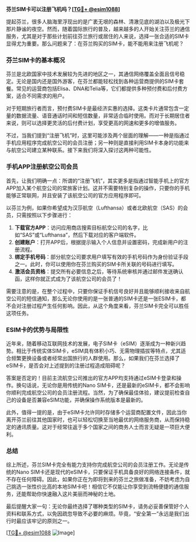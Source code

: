 **芬兰SIM卡可以注册飞机吗？[[TG💪+ @esim1088](https://t.me/s/esim1088)]**

提起芬兰，很多人脑海里浮现出的是广袤无垠的森林、清澈见底的湖泊以及极光下那片静谧的夜空。然而，随着国际旅行的普及，越来越多的人开始关注芬兰的通信服务，尤其是对于那些计划前往芬兰旅行或居住的人来说，选择一张合适的SIM卡显得尤为重要。那么问题来了：在芬兰购买的SIM卡，能不能用来注册飞机呢？

### 芬兰SIM卡的基本概况

芬兰是北欧国家中技术发展较为先进的地区之一，其通信网络覆盖全面且信号稳定。无论是国内还是国外游客，在芬兰都能轻松找到各种运营商提供的SIM卡套餐。常见的运营商包括Elisa、DNA和Telia等，它们都提供多种预付费和后付费方案，适合不同需求的用户。

对于短期旅行者而言，预付费SIM卡是最经济实惠的选择。这类卡片通常包含一定量的数据流量、语音通话时间和短信数量，非常适合临时使用。而对于长期居住者来说，则可以选择更灵活的后付费计划，享受更高的网速和更多的增值服务。

不过，当我们提到“注册飞机”时，这里可能涉及两个层面的理解——一种是指通过手机应用程序完成航空公司的会员注册；另一种则是直接利用SIM卡本身的功能来与航空公司建立某种联系。接下来我们将深入探讨这两种可能性。

### 手机APP注册航空公司会员

首先，让我们明确一点：所谓的“注册飞机”，其实更多是指通过智能手机上的官方APP加入某个航空公司的常旅客计划。这并不需要特别复杂的操作，只要你的手机能够正常联网，并且安装了该航空公司的官方应用程序即可。

以芬兰为例，如果你希望成为汉莎航空（Lufthansa）或者北欧航空（SAS）的会员，只需按照以下步骤进行：

1. **下载官方APP**：访问应用商店搜索目标航空公司的名字，比如“SAS”或“Lufthansa”，然后下载对应的客户端软件。
2. **创建账户**：打开APP后，根据提示输入个人信息并设置密码，完成新用户的注册流程。
3. **绑定手机号码**：部分航空公司要求用户填写有效的手机号码作为身份验证手段之一。此时，你可以使用你在芬兰购买的SIM卡所关联的号码进行填写。
4. **激活会员资格**：提交所有必要信息之后，等待系统审核并通过邮件发送确认函，这样你就正式成为了该航空公司的会员了！

需要注意的是，在整个过程中，只要你保证手机信号良好并且能够顺利接收来自航空公司的短信通知，那么无论你使用的是一张普通的SIM卡还是一张ESIM卡，都不会对注册过程产生任何影响。因此，从这个角度来看，芬兰SIM卡完全可以胜任这项任务。

### ESIM卡的优势与局限性

近年来，随着移动互联网技术的发展，电子SIM卡（eSIM）逐渐成为一种新兴趋势。相比于传统实体SIM卡，eSIM具有体积小巧、无需物理插拔等特点，尤其适合频繁更换设备或者经常出国旅行的人群使用。那么，如果我们在芬兰选择了eSIM卡，是否会对上述提到的注册过程造成阻碍呢？

答案是否定的！目前主流航空公司推出的官方APP均支持通过eSIM卡登录和操作。换句话说，无论你是用传统的Nano SIM卡，还是最新的eSIM卡，都不会影响你顺利完成航空公司的会员注册流程。当然，为了确保最佳体验，建议提前检查自己的设备是否兼容eSIM功能，并确保操作系统版本是最新的。

此外，值得一提的是，由于eSIM卡允许同时存储多个运营商配置文件，因此当你离开芬兰前往其他国家时，也可以轻松切换至当地最优的网络服务商，从而保持稳定的通讯质量。这对于经常往返于多个国家之间的商务人士而言无疑是一项巨大便利。

### 总结

综上所述，芬兰SIM卡完全有能力支持你完成航空公司的会员注册工作。无论是传统的Nano SIM卡还是现代的eSIM卡，只要保证手机具备良好的网络连接条件，就不存在任何障碍。因此，如果你正在为即将到来的芬兰之旅做准备，不妨考虑为自己挑选一张性价比高的本地SIM卡吧！相信它不仅能让你享受到流畅便捷的通信服务，还能帮助你快速融入这片美丽而神秘的土地。

最后提醒大家一句：无论你最终选择了哪种类型的SIM卡，请务必妥善保管好个人资料和联系方式，以免因疏忽导致不必要的麻烦。毕竟，“安全第一”永远是我们出行时最应该牢记的原则之一。

[[TG💪+ @esim1088](https://t.me/s/esim1088) ![Image](https://i.postimg.cc/4NQfJmqS/Snipaste-2025-05-13-00-14-12.png)]